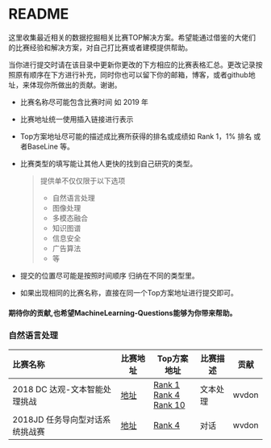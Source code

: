 # README

这里收集最近相关的数据挖掘相关比赛TOP解决方案。希望能通过借鉴的大佬们的比赛经验和解决方案，对自己打比赛或者建模提供帮助。


当你进行提交时请在该目录中更新你更改的下方相应的比赛表格汇总。更改记录按照原有顺序在下方进行补充，同时你也可以留下你的邮箱，博客，或者github地址，来体现你所做出的贡献。谢谢。

- 比赛名称尽可能包含比赛时间 如 2019 年

- 比赛地址统一使用插入链接进行表示

- Top方案地址尽可能的描述成比赛所获得的排名或成绩如 Rank  1，1% 排名 或者BaseLine 等。

- 比赛类型的填写能让其他人更快的找到自己研究的类型。

  > 提供单不仅仅限于以下选项
  >
  > - 自然语言处理
  > - 图像处理
  > - 多模态融合
  > - 知识图谱
  > - 信息安全
  > - 广告算法
  > - 等

- 提交的位置尽可能是按照时间顺序 归纳在不同的类型里。

- 如果出现相同的比赛名称，直接在同一个Top方案地址进行提交即可。

#### 期待你的贡献,也希望MachineLearning-Questions能够为你带来帮助。

### 自然语言处理

| 比赛名称                         | 比赛地址                                                     | Top方案地址                                                  | 比赛描述 | 贡献  |
| :------------------------------- | ------------------------------------------------------------ | ------------------------------------------------------------ | -------- | ----- |
| 2018 DC 达观-文本智能处理挑战    | [地址]([https://www.dcjingsai.com/common/cmpt/%E2%80%9C%E8%BE%BE%E8%A7%82%E6%9D%AF%E2%80%9D%E6%96%87%E6%9C%AC%E6%99%BA%E8%83%BD%E5%A4%84%E7%90%86%E6%8C%91%E6%88%98%E8%B5%9B_%E7%AB%9E%E8%B5%9B%E4%BF%A1%E6%81%AF.html](https://www.dcjingsai.com/common/cmpt/“达观杯”文本智能处理挑战赛_竞赛信息.html)) | [Rank 1](https://github.com/ShawnyXiao/2018-DC-DataGrand-TextIntelProcess)<br />[Rank 4](https://github.com/hecongqing/2018-daguan-competition)<br />[Rank 10](https://github.com/moneyDboat/data_grand) | 文本处理 | wvdon |
| 2018JD  任务导向型对话系统挑战赛 | [地址](http://jddc.jd.com/)                                  | [Rank 4](https://github.com/zengbin93/jddc_solution_4th)     | 对话     | wvdon |




